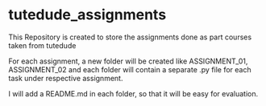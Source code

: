 # tutedude_assignments
This Repository is created to store the assignments done as part courses taken from tutedude

For each assignment, a new folder will be created like ASSIGNMENT_01, ASSIGNMENT_02 and each folder will contain a separate .py file for each task under respective assignment.

I will add a README.md in each folder, so that it will be easy for evaluation.
